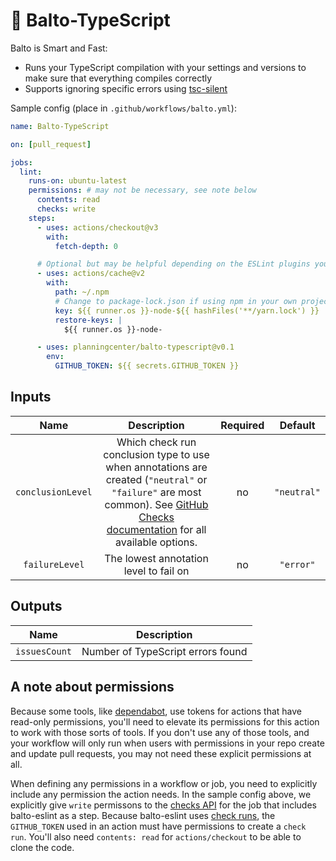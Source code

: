 # 🐺 Balto-TypeScript

Balto is Smart and Fast:

* Runs your TypeScript compilation with your settings and versions to make sure that everything compiles correctly
* Supports ignoring specific errors using [tsc-silent](https://github.com/evolution-gaming/tsc-silent)

Sample config (place in `.github/workflows/balto.yml`):

```yaml
name: Balto-TypeScript

on: [pull_request]

jobs:
  lint:
    runs-on: ubuntu-latest
    permissions: # may not be necessary, see note below
      contents: read
      checks: write
    steps:
      - uses: actions/checkout@v3
        with:
          fetch-depth: 0

      # Optional but may be helpful depending on the ESLint plugins your project uses
      - uses: actions/cache@v2
        with:
          path: ~/.npm
          # Change to package-lock.json if using npm in your own project
          key: ${{ runner.os }}-node-${{ hashFiles('**/yarn.lock') }}
          restore-keys: |
            ${{ runner.os }}-node-

      - uses: planningcenter/balto-typescript@v0.1
        env:
          GITHUB_TOKEN: ${{ secrets.GITHUB_TOKEN }}
```

## Inputs

| Name | Description | Required | Default |
|:-:|:-:|:-:|:-:|
| `conclusionLevel` | Which check run conclusion type to use when annotations are created (`"neutral"` or `"failure"` are most common). See [GitHub Checks documentation](https://developer.github.com/v3/checks/runs/#parameters) for all available options.  | no | `"neutral"` |
| `failureLevel` | The lowest annotation level to fail on | no | `"error"` |


## Outputs

| Name | Description |
|:-:|:-:|
| `issuesCount` | Number of TypeScript errors found |

## A note about permissions

Because some tools, like [dependabot](https://github.com/dependabot), use tokens for actions that have read-only permissions, you'll need to elevate its permissions for this action to work with those sorts of tools. If you don't use any of those tools, and your workflow will only run when users with permissions in your repo create and update pull requests, you may not need these explicit permissions at all.

When defining any permissions in a workflow or job, you need to explicitly include any permission the action needs. In the sample config above, we explicitly give `write` permissons to the [checks API](https://docs.github.com/en/rest/checks/runs) for the job that includes balto-eslint as a step. Because balto-eslint uses [check runs](https://docs.github.com/en/rest/guides/getting-started-with-the-checks-api), the `GITHUB_TOKEN` used in an action must have permissions to create a `check run`. You'll also need `contents: read` for `actions/checkout` to be able to clone the code.
